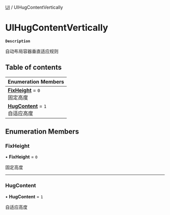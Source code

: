 [UI](../modules/UI.UI.md) / UIHugContentVertically

# UIHugContentVertically <Badge type="tip" text="Enumeration" />

**`Description`**

自动布局容器垂直适应规则

## Table of contents

| Enumeration Members                                                                |
| :--------------------------------------------------------------------------------- |
| **[FixHeight](UI.UI.UIHugContentVertically.md#fixheight)** = `0` <br> 固定高度     |
| **[HugContent](UI.UI.UIHugContentVertically.md#hugcontent)** = `1` <br> 自适应高度 |

## Enumeration Members

### FixHeight

• **FixHeight** = `0`

固定高度

---

### HugContent

• **HugContent** = `1`

自适应高度
